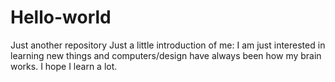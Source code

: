 # Hello-world
Just another repository
Just a little introduction of me: I am just interested in learning new things and computers/design have always been how my brain works. I hope I learn a lot.
